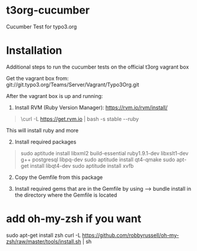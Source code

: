 t3org-cucumber
==============

Cucumber Test for typo3.org

Installation
=============

Additional steps to run the cucumber tests on the official t3org vagrant box

Get the vagrant box from: git://git.typo3.org/Teams/Server/Vagrant/Typo3Org.git

After the vagrant box is up and running:

1. Install RVM (Ruby Version Manager): https://rvm.io/rvm/install/

> \curl -L https://get.rvm.io | bash -s stable --ruby

This will install ruby and more

2. Install required packages

> sudo aptitude install libxml2 build-essential ruby1.9.1-dev libxslt1-dev g++ postgresql libpq-dev
> sudo aptitude install qt4-qmake
> sudo apt-get install libqt4-dev
> sudo aptitude install xvfb

2. Copy the Gemfile from this package

3. Install required gems that are in the Gemfile by using
--> bundle install
in the directory where the Gemfile is located


# add oh-my-zsh if you want
sudo apt-get install zsh
curl -L https://github.com/robbyrussell/oh-my-zsh/raw/master/tools/install.sh | sh
